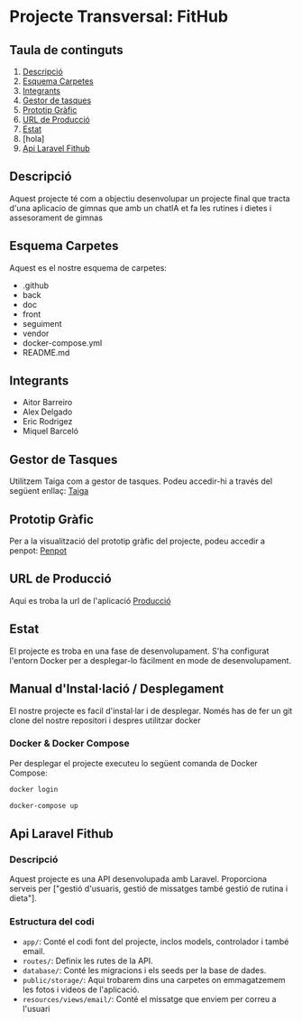 # Projecte Transversal: FitHub

## Taula de continguts
1. [Descripció](#descripció)
2. [Esquema Carpetes](#esquema-carpetes)
3. [Integrants](#integrants)
4. [Gestor de tasques](#gestor-de-tasques)
5. [Prototip Gràfic](#prototip-grafic)
6. [URL de Producció](#url-de-producció)
7. [Estat](#estat)
8. [hola]
9. [Api Laravel Fithub](#api-laravel-fithub)
   


## Descripció
Aquest projecte té com a objectiu desenvolupar un projecte final que tracta d'una aplicacio de gimnas que amb un chatIA et fa les rutines i dietes i assesorament de gimnas

## Esquema Carpetes
Aquest es el nostre esquema de carpetes:
- .github
- back
- doc
- front
- seguiment
- vendor
- docker-compose.yml
- README.md

## Integrants
- Aitor Barreiro
- Alex Delgado
- Eric Rodrigez
- Miquel Barceló

## Gestor de Tasques
Utilitzem Taiga com a gestor de tasques. Podeu accedir-hi a través del següent enllaç: [Taiga](https://tree.taiga.io/project/a21aledelfel-tr_final_grupo_5/timeline)

## Prototip Gràfic
Per a la visualització del prototip gràfic del projecte, podeu accedir a penpot: [Penpot](https://design.penpot.app/#/view/93d0ad32-dfe5-8194-8003-d196a1776455?page-id=93d0ad32-dfe5-8194-8003-d196a1776456&section=interactions&frame-id=c57b177c-d2d1-8023-8003-d1c548b8c65b&index=0&share-id=93d0ad32-dfe5-8194-8003-d1ca957c9e03)

## URL de Producció
Aqui es troba la url de l'aplicació [Producció](https://fithub.daw.inspedralbes.cat/)

## Estat
El projecte es troba en una fase de desenvolupament. S'ha configurat l'entorn Docker per a desplegar-lo fàcilment en mode de desenvolupament.

## Manual d'Instal·lació / Desplegament
El nostre projecte es facil d'instal·lar i de desplegar. Només has de fer un git clone del nostre repositori i despres utilitzar docker
### Docker & Docker Compose
Per desplegar el projecte executeu lo següent comanda de Docker Compose:

```bash
docker login
```

```bash
docker-compose up

```

## Api Laravel Fithub

### Descripció

Aquest projecte es una API desenvolupada amb Laravel. Proporciona serveis per ["gestió d'usuaris, gestió de missatges també gestió de rutina i dieta"].

### Estructura del codi

- `app/`: Conté el codi font del projecte, inclos models, controlador i també email.
- `routes/`: Definix les rutes de la API.
- `database/`: Conté les migracions i els seeds per la base de dades.
- `public/storage/`: Aqui trobarem dins una carpetes on emmagatzemem les fotos i videos de l'aplicació.
- `resources/views/email/`: Conté el missatge que enviem per correu a l'usuari
